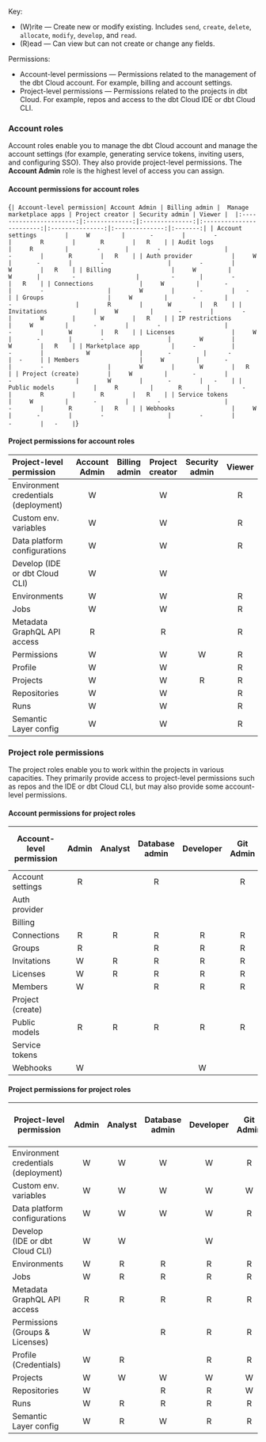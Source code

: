 
Key:

* (W)rite &mdash; Create new or modify existing. Includes `send`, `create`, `delete`, `allocate`, `modify`, `develop`, and `read`.
* (R)ead &mdash; Can view but can not create or change any fields.

Permissions: 

* Account-level permissions &mdash; Permissions related to the management of the dbt Cloud account. For example, billing and account settings.
* Project-level permissions &mdash; Permissions related to the projects in dbt Cloud. For example, repos and access to the dbt Cloud IDE or dbt Cloud CLI. 

### Account roles
Account roles enable you to manage the dbt Cloud account and manage the account settings (for example, generating service tokens, inviting users, and configuring SSO). They also provide project-level permissions. The **Account Admin** role is the highest level of access you can assign.  

#### Account permissions for account roles

<SortableTable >

{`
| Account-level permission| Account Admin | Billing admin |  Manage marketplace apps | Project creator | Security admin | Viewer | 
|:-----------------------:|:-------------:|:--------------:|:------------------------:|:---------------:|:--------------:|:-------:|
| Account settings        |     W         |       -        |        -                  |        R        |       R        |   R    |
| Audit logs              |     R         |        -       |        -                  |        -        |       R        |   R    |
| Auth provider           |     W         |       -        |        -                  |        -        |       W        |   R    |
| Billing                 |     W         |       W       |         -                 |         -       |        -        |   R    |
| Connections             |     W         |       -        |        -                  |        W        |       -        |   -     |
| Groups                  |     W         |       -        |        -                  |        R        |       W        |   R    |
| Invitations             |     W         |       -        |        -                  |        W        |       W        |   R    |
| IP restrictions         |     W         |       -        |        -                  |        -        |       W        |   R    |
| Licenses                |     W         |       -        |        -                  |        W        |       W        |   R    |
| Marketplace app         |     -          |       -        |            W              |       -         |      -         |  -     |
| Members                 |     W         |       -        |        -                  |        W        |       W        |   R    |
| Project (create)        |     W         |       -        |        -                  |        W        |       -        |   -    |
| Public models           |     R         |       R       |         -                 |        R        |       R        |   R    |
| Service tokens          |     W         |       -        |        -                  |        -        |       R        |   R    |
| Webhooks                |     W         |       -        |        -                  |        -        |       -        |   -    |
`}

</SortableTable>

#### Project permissions for account roles
 
|Project-level permission | Account Admin | Billing admin | Project creator | Security admin | Viewer | 
|:-------------------------|:-------------:|:-------------:|:---------------:|:--------------:|:------:| 
| Environment credentials (deployment)      |       W       |               |       W         |                |   R    |
| Custom env. variables   |       W       |               |       W         |                |   R    |
| Data platform configurations            |       W       |               |       W         |                |   R    |
| Develop (IDE or dbt Cloud CLI)           |       W       |               |       W         |                |        |
| Environments            |       W       |               |       W         |                |   R    |
| Jobs                    |       W       |               |       W         |                |   R    |
| Metadata GraphQL API access    |       R       |               |       R         |                |   R    |
| Permissions             |       W       |               |       W         |       W        |   R    |
| Profile                 |       W       |               |       W         |                |   R    |
| Projects                |       W       |               |       W         |       R        |   R    |
| Repositories            |       W       |               |       W         |                |   R    |
| Runs                    |       W       |               |       W         |                |   R    |
| Semantic Layer config   |       W       |               |       W         |                |   R    |


### Project role permissions
 
The project roles enable you to work within the projects in various capacities. They primarily provide access to project-level permissions such as repos and the IDE or dbt Cloud CLI, but may also provide some account-level permissions.

#### Account permissions for project roles
 
| Account-level permission | Admin | Analyst | Database admin | Developer | Git Admin | Job admin | Job runner  | Job viewer  | Metadata <br></br>(Discovery API only) | Semantic Layer | Stakeholder | Team admin | Webhook |
|--------------------------|:-----:|:-------:|:--------------:|:---------:|:---------:|:---------:|:-----------:|:-----------:|:--------:|:--------------:|:-----------:|:----------:|:-------:|  
| Account settings         |   R   |         |      R         |           |     R     |           |             |             |          |                |             |     R      |         |
| Auth provider            |       |         |                |           |           |           |             |             |          |                |             |            |         |
| Billing                  |       |         |                |           |           |           |             |             |          |                |             |            |         |
| Connections              |   R   |    R    |      R         |     R     |     R     |     R     |             |             |          |                |      R      |     R      |         |
| Groups                   |   R   |         |      R         |     R     |     R     |           |             |             |          |                |      R      |     R      |         |
| Invitations              |   W   |    R    |      R         |     R     |     R     |     R     |             |      R      |          |                |      R      |     R      |         |
| Licenses                 |   W   |    R    |      R         |     R     |     R     |     R     |             |      R      |          |                |             |     R      |         |
| Members                  |   W   |         |      R         |     R     |     R     |           |             |             |          |                |      R      |     R      |         |
| Project (create)         |       |         |                |           |           |           |             |             |          |                |             |            |         |
| Public models            |   R   |    R    |      R         |     R     |     R     |     R     |             |      R      |     R    |        R       |      R      |     R      |    R    |
| Service tokens           |       |         |                |           |           |           |             |             |          |                |             |            |         |
| Webhooks                 |   W   |         |                |     W     |           |           |             |             |          |                |             |            |    W    |

#### Project permissions for project roles
 
|Project-level permission  | Admin | Analyst | Database admin | Developer | Git Admin | Job admin | Job runner  | Job viewer  | Metadata <br></br> (Discovery API only) | Semantic Layer | Stakeholder | Team admin | Webhook |
|--------------------------|:-----:|:-------:|:--------------:|:---------:|:---------:|:---------:|:-----------:|:-----------:|:--------:|:--------------:|:-----------:|:----------:|:-------:|  
| Environment credentials (deployment)        |   W   |    W    |       W        |     W     |     R     |     W     |             |             |          |                |     R       |     R      |         |
| Custom env. variables    |   W   |    W    |       W        |     W     |     W     |     W     |             |      R      |          |                |     R       |     W      |         |
| Data platform configurations            |   W   |    W    |       W        |     W     |     R     |     W     |             |             |          |                |     R       |     R      |         |
| Develop <br />(IDE or dbt Cloud CLI)            |   W   |    W    |                |     W     |           |           |             |             |          |                |             |            |         |
| Environments             |   W   |    R    |       R        |     R     |     R     |     W     |             |      R      |          |                |     R       |     R      |         |
| Jobs                     |   W   |    R    |       R        |     R     |     R     |     W     |      R      |      R      |          |                |     R       |     R      |         |
| Metadata GraphQL API access    |   R   |    R    |       R        |     R     |     R     |     R     |             |      R      |     R    |                |     R       |     R      |         |
| Permissions (Groups & Licenses)              |   W   |         |       R        |     R     |     R     |           |             |             |          |                |             |     R      |         |
| Profile (Credentials)                 |   W   |    R    |                |     R     |     R     |     R     |             |             |          |                |     R       |             |         |
| Projects                 |   W   |    W    |       W        |     W     |     W     |     R     |             |      R      |          |                |     R       |     W      |         |
| Repositories             |   W   |         |       R        |     R     |     W     |           |             |             |          |                |     R       |     R      |         |
| Runs                     |   W   |    R    |       R        |     R     |     R     |     W     |      W      |      R      |          |                |     R       |     R      |         |
| Semantic Layer config    |   W   |    R    |       W        |     R     |     R     |     R     |             |             |          |        W       |     R       |     R      |         |
